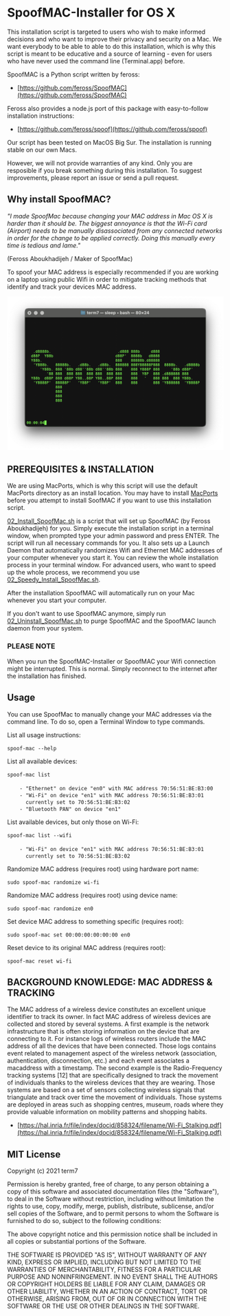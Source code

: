 # SpoofMAC-Installer for OS X

This installation script is targeted to users who wish to make informed decisions and who want to improve their privacy and security on a Mac. We want everybody to be able to able to do this installation, which is why this script is meant to be educative and a source of learning - even for users who have never used the command line (Terminal.app) before.

SpoofMAC is a Python script written by feross:

* [https://github.com/feross/SpoofMAC](https://github.com/feross/SpoofMAC)

Feross also provides a node.js port of this package with easy-to-follow installation instructions:

* [https://github.com/feross/spoof](https://github.com/feross/spoof)

Our script has been tested on MacOS Big Sur.
The installation is running stable on our own Macs.

However, we will not provide warranties of any kind. Only you are resposible if you break something during this installation.
To suggest improvements, please report an issue or send a pull request.


## Why install SpoofMAC?


*"I made SpoofMac because changing your MAC address in Mac OS X is harder than it should be. The biggest annoyance is that the Wi-Fi card (Airport) needs to be manually disassociated from any connected networks in order for the change to be applied correctly. Doing this manually every time is tedious and lame."*

(Feross Aboukhadijeh / Maker of SpoofMac)

To spoof your MAC address is especially recommended if you are working on a laptop using public Wifi in order to mitigate tracking methods that identify and track your devices MAC address.

<p align="center">
  <img src="/png/SpoofMac.png" title="SpoofMAC Installer">
</p>

## PREREQUISITES & INSTALLATION

We are using MacPorts, which is why this script will use the default MacPorts directory as an install location. You may have to install [MacPorts](https://github.com/term7/01_MacPorts-Installer) before you attempt to install SoofMAC if you want to use this installation script.
    
[02_Install_SpoofMac.sh](https://github.com/term7/02_SpoofMAC/blob/main/script) is a script that will set up SpoofMAC (by Feross Aboukhadijeh) for you. Simply execute the installation script in a terminal window, when prompted type your admin password and press ENTER. The script will run all necessary commands for you. It also sets up a Launch Daemon that automatically randomizes Wifi and Ethernet MAC addresses of your computer whenever you start it. You can review the whole installation process in your terminal window.
For advanced users, who want to speed up the whole process, we recommend you use [02_Speedy_Install_SpoofMac.sh](https://github.com/term7/02_SpoofMAC/blob/main/script).


After the installation SpoofMAC will automatically run on your Mac whenever you start your computer. 

If you don't want to use SpoofMAC anymore, simply run [02_Uninstall_SpoofMac.sh](https://github.com/term7/02_SpoofMAC/blob/main/script) to purge SpoofMAC and the SpoofMAC launch daemon from your system.

### PLEASE NOTE

When you run the SpoofMAC-Installer or SpoofMAC your Wifi connection might be interrupted. This is normal. Simply reconnect to the internet after the installation has finished.


## Usage

You can use SpoofMac to manually change your MAC addresses via the command line. To do so, open a Terminal Window to type commands.


List all usage instructions:

    spoof-mac --help


List all available devices:

    spoof-mac list

        - "Ethernet" on device "en0" with MAC address 70:56:51:BE:B3:00
        - "Wi-Fi" on device "en1" with MAC address 70:56:51:BE:B3:01 
          currently set to 70:56:51:BE:B3:02
        - "Bluetooth PAN" on device "en1"


List available devices, but only those on Wi-Fi:

    spoof-mac list --wifi

        - "Wi-Fi" on device "en1" with MAC address 70:56:51:BE:B3:01 
          currently set to 70:56:51:BE:B3:02


Randomize MAC address (requires root) using hardware port name:

    sudo spoof-mac randomize wi-fi


Randomize MAC address (requires root) using device name:

    sudo spoof-mac randomize en0


Set device MAC address to something specific (requires root):

    sudo spoof-mac set 00:00:00:00:00:00 en0


Reset device to its original MAC address (requires root):
    
    spoof-mac reset wi-fi



## BACKGROUND KNOWLEDGE: MAC ADDRESS & TRACKING

The MAC address of a wireless device constitutes an excellent unique identifier to track its owner. In fact MAC address of wireless devices are collected and stored by several systems.
A first example is the network infrastructure that is often storing information on the device that are connecting to it. For instance logs of wireless routers include the MAC address of all the devices that have been connected. Those logs contains event related to management aspect of the wireless network (association, authentication, disconnection, etc.) and each event associates a macaddress with a timestamp.
The second example is the Radio-Frequency tracking systems [12] that are specifically designed to track the movement of individuals thanks to the wireless devices that they are wearing. Those systems are based on a set of sensors collecting wireless signals that triangulate and track over time the movement of individuals. Those systems are deployed in areas such as shopping centres, museum, roads where they provide valuable information on mobility patterns and shopping habits.

* [https://hal.inria.fr/file/index/docid/858324/filename/Wi-Fi_Stalking.pdf](https://hal.inria.fr/file/index/docid/858324/filename/Wi-Fi_Stalking.pdf)
    

## MIT License

Copyright (c) 2021 term7

Permission is hereby granted, free of charge, to any person obtaining a copy of this software and associated documentation files (the "Software"), to deal in the Software without restriction, including without limitation the rights to use, copy, modify, merge, publish, distribute, sublicense, and/or sell copies of the Software, and to permit persons to whom the Software is furnished to do so, subject to the following conditions:

The above copyright notice and this permission notice shall be included in all copies or substantial portions of the Software.

THE SOFTWARE IS PROVIDED "AS IS", WITHOUT WARRANTY OF ANY KIND, EXPRESS OR IMPLIED, INCLUDING BUT NOT LIMITED TO THE WARRANTIES OF MERCHANTABILITY, FITNESS FOR A PARTICULAR PURPOSE AND NONINFRINGEMENT. IN NO EVENT SHALL THE AUTHORS OR COPYRIGHT HOLDERS BE LIABLE FOR ANY CLAIM, DAMAGES OR OTHER LIABILITY, WHETHER IN AN ACTION OF CONTRACT, TORT OR OTHERWISE, ARISING FROM, OUT OF OR IN CONNECTION WITH THE SOFTWARE OR THE USE OR OTHER DEALINGS IN THE SOFTWARE.
